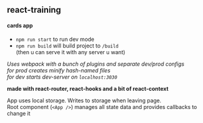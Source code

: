 ## react-training

#### cards app 

* `npm run start` to run dev mode 
* `npm run build` will build project to `/build`   
(then u can serve it with any server u want) 

*Uses webpack with a bunch of plugins and separate dev/prod configs*  
*for prod creates minify hash-named files*  
*for dev starts dev-server on `localhost:3030`*

**made with react-router, react-hooks and a bit of react-context**       

App uses local storage. Writes to storage when leaving page.  
Root component (`<App />`) manages all state data and provides callbacks to change it 